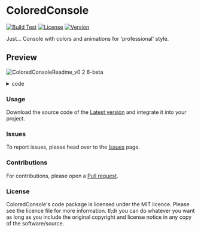 # ColoredConsole
[![Build Test](https://github.com/VladDen4/ColoredConsole/actions/workflows/ci.yml/badge.svg?branch=master&event=push)](https://github.com/VladDen4/ColoredConsole/actions/workflows/ci.yml)
[![License](https://img.shields.io/github/license/VladDen4/ColoredConsole)](https://github.com/VladDen4/ColoredConsole/blob/master/LICENSE)
[![Version](https://img.shields.io/github/v/release/VladDen4/ColoredConsole?label=Version)](https://github.com/VladDen4/ColoredConsole/releases/latest)

Just... Console with colors and animations for 'professional' style.

## Preview
![ColoredConsoleReadme_v0 2 6-beta](https://user-images.githubusercontent.com/33760265/228392900-57d95a31-8874-4800-8e00-56c4518c5462.gif)

<details>
<summary>code</summary>

```csharp
private static void Main(string[] args)
{
    TestColor();
    TestSpinner();
    TestLoader();

    Thread.Sleep(1000);

    Writer.WriteLog("Exit . . .", LogStatus.Comment);
    Console.ReadKey();
}


public static void TestColor()
{
    Writer.WriteLog("TODO: fix files on server", LogStatus.Comment);
    Writer.WriteLog("Initialize colors . . .", LogStatus.Default);
    Writer.WriteLog("We have new update. Downloading . . .", LogStatus.Info);

    for (byte i = 1; i < 6; i++)
    {
        Writer.WriteLog($"Download part {i}/5", LogStatus.Default);
        Thread.Sleep(200);
    }

    Writer.WriteLog("All files downloaded. Installing . . .", LogStatus.Success);
    Writer.WriteLog("Some troubles found.", LogStatus.Warning);
    Writer.WriteLog("Whoops! Error occured. Get some help.", LogStatus.Error);
}

public static void TestSpinner()
{
    Spinner spinner = new("Trying to fix");
    spinner.Start();
    Thread.Sleep(5000);
    spinner.Stop(false);
}

public static void TestLoader()
{
    Loader loader = new("Downloading");
    loader.Start();

    for (byte i = 0; i < 51; i++)
    {
        loader.SetProgress(i);
        Thread.Sleep(100);
    }

    loader.Stop(false);
}
```
</details>

### Usage
Download the source code of the [Latest version](https://github.com/VladDen4/ColoredConsole/releases/latest) and integrate it into your project.

### Issues
To report issues, please head over to the [Issues](https://github.com/VladDen4/ColoredConsole/issues) page.

### Contributions
For contributions, please open a [Pull request](https://github.com/VladDen4/ColoredConsole/pull/new).

### License
ColoredConsole's code package is licensed under the MIT licence. Please see the licence file for more information. tl;dr you can do whatever you want as long as you include the original copyright and license notice in any copy of the software/source.
